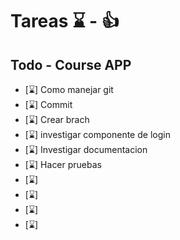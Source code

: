 # Tareas ⌛ - 👍

## Todo - Course APP

- [⌛] Como manejar git
- [⌛] Commit
- [⌛] Crear brach
- [⌛] investigar componente de login
- [⌛] Investigar documentacion
- [⌛] Hacer pruebas
- [⌛]
- [⌛]
- [⌛]
- [⌛]
